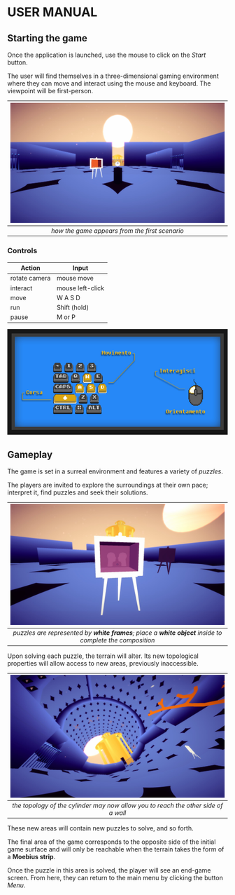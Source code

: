 # USER MANUAL

## Starting the game

Once the application is launched, use the mouse to click on the *Start* button.

The user will find themselves in a three-dimensional gaming environment where they can move and interact using the mouse and keyboard. The viewpoint will be first-person. 

|![starting the game](images/mnl_start-world.jpg)|
|:--:|
| *how the game appears from the first scenario* |

### Controls

| Action | Input |
|--|--|
| rotate camera | mouse move |
| interact | mouse left-click |
| move | W A S D |
| run | Shift (hold) |
| pause | M or P |

![Controls Map](images/mnl_controlsMap.jpg)

## Gameplay

The game is set in a surreal environment and features a variety of *puzzles*.

The players are invited to explore the surroundings at their own pace; interpret it, find puzzles and seek their solutions.

|![white easel with heads](images/mnl_white-easel.jpg)|
|:--:|
| *puzzles are represented by **white frames**; place a **white object** inside to complete the composition* |

Upon solving each puzzle, the terrain will alter. Its new topological properties will allow access to new areas, previously inaccessible.

|![cylindrical world](images/mnl_cylindrified-world.jpg)|
|:--:|
| *the topology of the cylinder may now allow you to reach the other side of a wall* |

These new areas will contain new puzzles to solve, and so forth.

The final area of the game corresponds to the opposite side of the initial game surface and will only be reachable when the terrain takes the form of a **Moebius strip**.

Once the puzzle in this area is solved, the player will see an end-game screen. From here, they can return to the main menu by clicking the button *Menu*.
